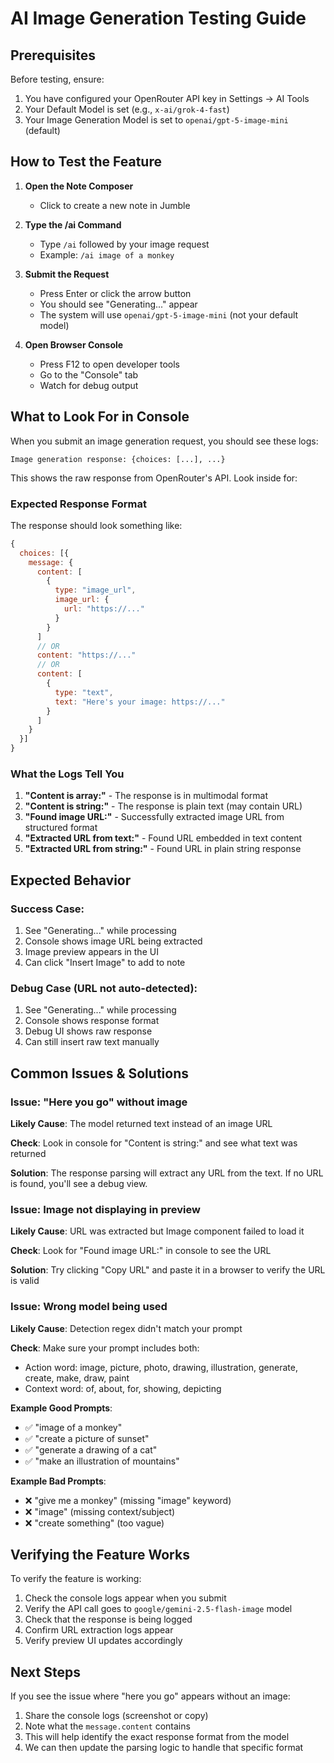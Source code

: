 # AI Image Generation Testing Guide

## Prerequisites

Before testing, ensure:
1. You have configured your OpenRouter API key in Settings → AI Tools
2. Your Default Model is set (e.g., `x-ai/grok-4-fast`)
3. Your Image Generation Model is set to `openai/gpt-5-image-mini` (default)

## How to Test the Feature

1. **Open the Note Composer**
   - Click to create a new note in Jumble

2. **Type the /ai Command**
   - Type `/ai` followed by your image request
   - Example: `/ai image of a monkey`

3. **Submit the Request**
   - Press Enter or click the arrow button
   - You should see "Generating..." appear
   - The system will use `openai/gpt-5-image-mini` (not your default model)

4. **Open Browser Console**
   - Press F12 to open developer tools
   - Go to the "Console" tab
   - Watch for debug output

## What to Look For in Console

When you submit an image generation request, you should see these logs:

```
Image generation response: {choices: [...], ...}
```

This shows the raw response from OpenRouter's API. Look inside for:

### Expected Response Format

The response should look something like:

```javascript
{
  choices: [{
    message: {
      content: [
        {
          type: "image_url",
          image_url: {
            url: "https://..."
          }
        }
      ]
      // OR
      content: "https://..."
      // OR
      content: [
        {
          type: "text",
          text: "Here's your image: https://..."
        }
      ]
    }
  }]
}
```

### What the Logs Tell You

1. **"Content is array:"** - The response is in multimodal format
2. **"Content is string:"** - The response is plain text (may contain URL)
3. **"Found image URL:"** - Successfully extracted image URL from structured format
4. **"Extracted URL from text:"** - Found URL embedded in text content
5. **"Extracted URL from string:"** - Found URL in plain string response

## Expected Behavior

### Success Case:
1. See "Generating..." while processing
2. Console shows image URL being extracted
3. Image preview appears in the UI
4. Can click "Insert Image" to add to note

### Debug Case (URL not auto-detected):
1. See "Generating..." while processing
2. Console shows response format
3. Debug UI shows raw response
4. Can still insert raw text manually

## Common Issues & Solutions

### Issue: "Here you go" without image

**Likely Cause**: The model returned text instead of an image URL

**Check**: Look in console for "Content is string:" and see what text was returned

**Solution**: The response parsing will extract any URL from the text. If no URL is found, you'll see a debug view.

### Issue: Image not displaying in preview

**Likely Cause**: URL was extracted but Image component failed to load it

**Check**: Look for "Found image URL:" in console to see the URL

**Solution**: Try clicking "Copy URL" and paste it in a browser to verify the URL is valid

### Issue: Wrong model being used

**Likely Cause**: Detection regex didn't match your prompt

**Check**: Make sure your prompt includes both:
- Action word: image, picture, photo, drawing, illustration, generate, create, make, draw, paint
- Context word: of, about, for, showing, depicting

**Example Good Prompts**:
- ✅ "image of a monkey"
- ✅ "create a picture of sunset"
- ✅ "generate a drawing of a cat"
- ✅ "make an illustration of mountains"

**Example Bad Prompts**:
- ❌ "give me a monkey" (missing "image" keyword)
- ❌ "image" (missing context/subject)
- ❌ "create something" (too vague)

## Verifying the Feature Works

To verify the feature is working:

1. Check the console logs appear when you submit
2. Verify the API call goes to `google/gemini-2.5-flash-image` model
3. Check that the response is being logged
4. Confirm URL extraction logs appear
5. Verify preview UI updates accordingly

## Next Steps

If you see the issue where "here you go" appears without an image:

1. Share the console logs (screenshot or copy)
2. Note what the `message.content` contains
3. This will help identify the exact response format from the model
4. We can then update the parsing logic to handle that specific format
